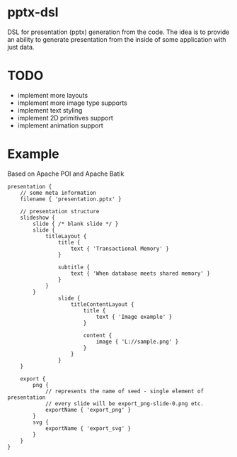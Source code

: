 # pptx-dsl
DSL for presentation (pptx) generation from the code.
The idea is to provide an ability to generate presentation from the inside of some application with just data.

# TODO

* implement more layouts
* implement more image type supports
* implement text styling
* implement 2D primitives support
* implement animation support

# Example

Based on Apache POI and Apache Batik

```
presentation {
    // some meta information
    filename { 'presentation.pptx' }

    // presentation structure
    slideshow {
        slide { /* blank slide */ }
        slide {
            titleLayout {
                title {
                    text { 'Transactional Memory' }
                }
                
                subtitle {
                    text { 'When database meets shared memory' }
                }
            }
        }
                slide {
                    titleContentLayout {
                        title {
                            text { 'Image example' }
                        }
                        
                        content {
                            image { 'L://sample.png' }
                        }
                    }
                }
    }
    
    export {
        png {
            // represents the name of seed - single element of presentation
            // every slide will be export_png-slide-0.png etc.
            exportName { 'export_png' }
        }
        svg {
            exportName { 'export_svg' }
        }
    }    
}
```
